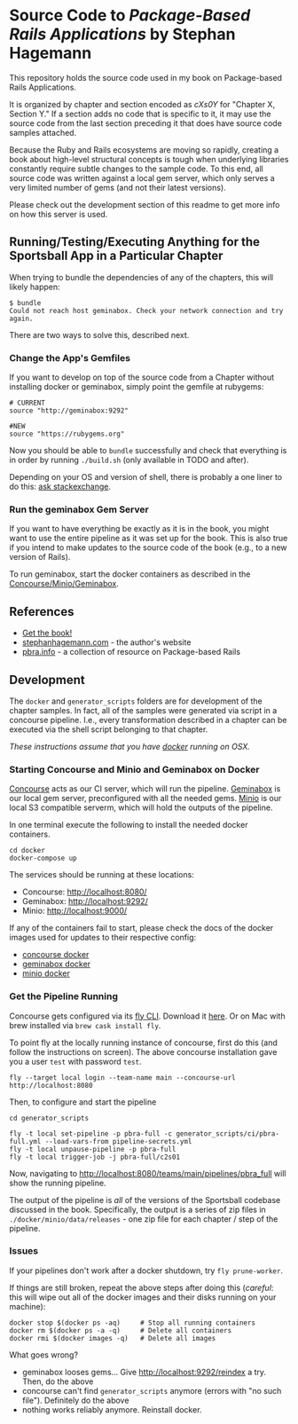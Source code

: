# Source Code to _Package-Based Rails Applications_ by Stephan Hagemann

This repository holds the source code used in my book on Package-based Rails Applications.

It is organized by chapter and section encoded as _cXs0Y_ for "Chapter X, Section Y." If a section adds no code that is
specific to it, it may use the source code from the last section preceding it that does have source code samples attached.

Because the Ruby and Rails ecosystems are moving so rapidly, creating a book about high-level structural concepts is
tough when underlying libraries constantly require subtle changes to the sample code. To this end, all source code
was written against a local gem server, which only serves a very limited number of gems (and not their latest
versions).

Please check out the development section of this readme to get more info on how this server is used.

## Running/Testing/Executing Anything for the Sportsball App in a Particular Chapter

When trying to bundle the dependencies of any of the chapters, this will likely happen:

~~~~~~~
$ bundle
Could not reach host geminabox. Check your network connection and try again.
~~~~~~~

There are two ways to solve this, described next.

### Change the App's Gemfiles
If you want to develop on top of the source code from a Chapter without installing docker or geminabox, simply point the gemfile at rubygems:

~~~~~~~~
# CURRENT
source "http://geminabox:9292"

#NEW
source "https://rubygems.org"
~~~~~~~~

Now you should be able to `bundle` successfully and check that everything is in order by running `./build.sh` (only available in TODO and after).

Depending on your OS and version of shell, there is probably a one liner to do this: [ask stackexchange](https://unix.stackexchange.com/questions/112023/how-can-i-replace-a-string-in-a-files).

### Run the geminabox Gem Server
If you want to have everything be exactly as it is in the book, you might want to use the entire pipeline as it was set up for the book.
This is also true if you intend to make updates to the source code of the book (e.g., to a new version of Rails).

To run geminabox, start the docker containers as described in the [Concourse/Minio/Geminabox](#Starting-Concourse-and-Minio-and-Geminabox-on-Docker).

## References

* [Get the book!](https://leanpub.com/package-based-rails-applications)
* [stephanhagemann.com](http://stephanhagemann.com) - the author's website
* [pbra.info](http://www.pbra.info) - a collection of resource on Package-based Rails

## Development

The `docker` and `generator_scripts` folders are for development of the chapter samples. In fact, all of the samples
were generated via script in a concourse pipeline. I.e., every transformation described in a chapter
can be executed via the shell script belonging to that chapter.

*These instructions assume that you have [docker](https://www.docker.com/) running on OSX.*

### Starting Concourse and Minio and Geminabox on Docker

[Concourse](https://github.com/concourse/concourse) acts as our CI server, which will run the pipeline.
[Geminabox](https://github.com/geminabox/geminabox) is our local gem server, preconfigured with all the needed gems.
[Minio](https://github.com/minio/minio) is our local S3 compatible serverm, which will hold the outputs of the pipeline.

In one terminal execute the following to install the needed docker containers.
~~~~~~~~
cd docker
docker-compose up
~~~~~~~~

The services should be running at these locations:

* Concourse: [http://localhost:8080/](http://localhost:8080/)
* Geminabox: [http://localhost:9292/](http://localhost:9292/)
* Minio: [http://localhost:9000/](http://localhost:9000/)

If any of the containers fail to start, please check the docs of the docker images used for updates to their respective config:

* [concourse docker](https://github.com/concourse/concourse-docker)
* [geminabox docker](https://github.com/yuri-karpovich/geminabox)
* [minio docker](https://github.com/minio/minio)

### Get the Pipeline Running

Concourse gets configured via its [fly CLI](https://concourse-ci.org/fly.html). Download it [here](https://concourse-ci.org/download.html). Or on Mac with brew installed via `brew cask install fly`.

To point fly at the locally running instance of concourse, first do this (and follow the instructions on screen). The above concourse installation gave you a user `test` with password `test`.
~~~~~~~~
fly --target local login --team-name main --concourse-url http://localhost:8080
~~~~~~~~

Then, to configure and start the pipeline
~~~~~~~~
cd generator_scripts

fly -t local set-pipeline -p pbra-full -c generator_scripts/ci/pbra-full.yml --load-vars-from pipeline-secrets.yml
fly -t local unpause-pipeline -p pbra-full
fly -t local trigger-job -j pbra-full/c2s01
~~~~~~~~

Now, navigating to [http://localhost:8080/teams/main/pipelines/pbra_full](http://localhost:8080/teams/main/pipelines/pbra_full) will show the running pipeline.

The output of the pipeline is *all* of the versions of the Sportsball codebase discussed in the book. Specifically, the output is a series of zip files in `./docker/minio/data/releases` - one zip file for each chapter / step of the pipeline.

### Issues

If your pipelines don't work after a docker shutdown, try `fly prune-worker`.

If things are still broken, repeat the above steps after doing this (*careful*: this will wipe out all of the docker images and their disks running on your machine):
~~~~~~~~
docker stop $(docker ps -aq)     # Stop all running containers
docker rm $(docker ps -a -q)     # Delete all containers
docker rmi $(docker images -q)   # Delete all images
~~~~~~~~

What goes wrong?

* geminabox looses gems... Give [http://localhost:9292/reindex](http://localhost:9292/reindex) a try. Then, do the above
* concourse can't find `generator_scripts` anymore (errors with "no such file"). Definitely do the above
* nothing works reliably anymore. Reinstall docker.
